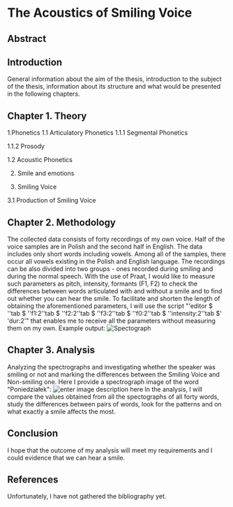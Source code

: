﻿# The Acoustics of Smiling Voice

## **Abstract**

## **Introduction**

General information about the aim of the thesis, introduction to the subject of the thesis, information about its structure and what would be presented in the following chapters.

## **Chapter 1. Theory**

1.Phonetics
1.1 Articulatory Phonetics
1.1.1 Segmental Phonetics

1.1.2 Prosody

1.2 Acoustic Phonetics

2. Smile and emotions

3. Smiling Voice

3.1 Production of Smiling Voice

## **Chapter 2. Methodology**

The collected data consists of forty recordings of my own voice. Half of the voice samples are in Polish and the second half in English. The data includes only short words including vowels. Among all of the samples, there occur all vowels existing in the Polish and English language. The recordings can be also divided into two groups - ones recorded during smiling and during the normal speech. With the use of Praat, I would like to measure such parameters as pitch, intensity, formants (F1, F2) to check the differences between words articulated with and without a smile and to find out whether you can hear the smile.  To facilitate and shorten the length of obtaining the aforementioned parameters, I will use the script "'editor $ ''tab $ ''f1:2''tab $ ''f2:2''tab $ ''f3:2''tab $ ''f0:2''tab $ ''intensity:2''tab $' 'dur:2'" that enables me to receive all the parameters without measuring them on my own.
Example output:
![Spectograph](https://i.pinimg.com/564x/67/ab/7a/67ab7afb525f9513660fd66a5248f761.jpg)

## **Chapter 3. Analysis**

Analyzing the spectrographs and investigating whether the speaker was smiling or not and marking the differences between the Smiling Voice and Non-smiling one.
Here I provide a spectrograph image of the word "Poniedziałek":
![enter image description here](https://i.pinimg.com/564x/ca/a7/c8/caa7c83862bcc7ae66b4fcc5f861ed54.jpg)
In the analysis, I will compare the values obtained from all the spectographs of all forty words, study the differences between pairs of words, look for the patterns and on what exactly a smile affects the most. 
## **Conclusion**
I hope that the outcome of my analysis will meet my requirements and I could evidence that we can hear a smile.

## **References**
Unfortunately, I have not gathered the bibliography yet. 
